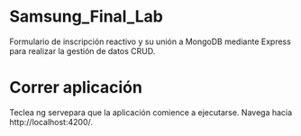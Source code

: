 # Samsung_Final_Lab
Formulario de inscripción reactivo y su unión a MongoDB mediante Express para realizar la gestión de datos CRUD.

# Correr aplicación
Teclea ng servepara que la aplicación comience a ejecutarse. Navega hacia http://localhost:4200/. 
